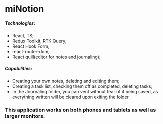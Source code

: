# miNotion

##### Technologies:

- React, TS;
- Redux Toolkit, RTK Query;
- React Hook Form;
- react-router-dom;
- React quill(editor for notes and journaling);

##### Capabilities:

- Creating your own notes, deleting and editing them;
- Creating a task list, checking them off as completed, deleting tasks;
-  In the Journaling folder, you can vent without fear of it being saved, as everything written will be cleared upon exiting the folder

### This application works on both phones and tablets as well as larger monitors.
